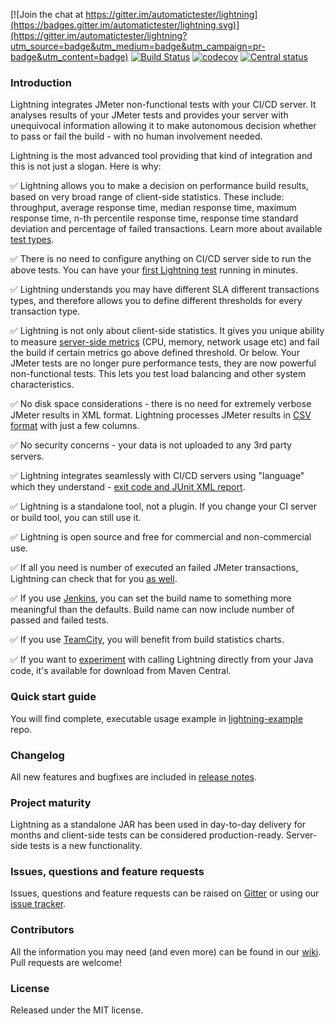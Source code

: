 [![Join the chat at https://gitter.im/automatictester/lightning](https://badges.gitter.im/automatictester/lightning.svg)](https://gitter.im/automatictester/lightning?utm_source=badge&utm_medium=badge&utm_campaign=pr-badge&utm_content=badge)
[![Build Status](https://snap-ci.com/automatictester/lightning/branch/master/build_image)](https://snap-ci.com/automatictester/lightning/branch/master)
[![codecov](https://codecov.io/gh/automatictester/lightning/branch/master/graph/badge.svg)](https://codecov.io/gh/automatictester/lightning)
[![Central status](https://maven-badges.herokuapp.com/maven-central/uk.co.automatictester/lightning/badge.svg)](https://maven-badges.herokuapp.com/maven-central/uk.co.automatictester/lightning)

### Introduction

Lightning integrates JMeter non-functional tests with your CI/CD server. It analyses results of your JMeter tests and provides your server with unequivocal information allowing it to make autonomous decision whether to pass or fail the build - with no human involvement needed.

Lightning is the most advanced tool providing that kind of integration and this is not just a slogan. Here is why:

:white_check_mark: Lightning allows you to make a decision on performance build results, based on very broad range of client-side statistics. These include: throughput, average response time, median response time, maximum response time, n-th percentile response time, response time standard deviation and percentage of failed transactions. Learn more about available [test types](https://github.com/automatictester/lightning/wiki/Test-Types).

:white_check_mark: There is no need to configure anything on CI/CD server side to run the above tests. You can have your [first Lightning test](https://github.com/automatictester/lightning/wiki/Quick-Start-Guide) running in minutes.

:white_check_mark: Lightning understands you may have different SLA different transactions types, and therefore allows you to define different thresholds for every transaction type.

:white_check_mark: Lightning is not only about client-side statistics. It gives you unique ability to measure [server-side metrics](https://github.com/automatictester/lightning/wiki/Server-Side-Tests) (CPU, memory, network usage etc) and fail the build if certain metrics go above defined threshold. Or below. Your JMeter tests are no longer pure performance tests, they are now powerful non-functional tests. This lets you test load balancing and other system characteristics.

:white_check_mark: No disk space considerations - there is no need for extremely verbose JMeter results in XML format. Lightning processes JMeter results in [CSV format](https://github.com/automatictester/lightning/wiki/Configure-JMeter-to-Save-Relevant-Data) with just a few columns.

:white_check_mark: No security concerns - your data is not uploaded to any 3rd party servers.

:white_check_mark: Lightning integrates seamlessly with CI/CD servers using "language" which they understand - [exit code and JUnit XML report](https://github.com/automatictester/lightning/wiki/CI-CD-Server-Integration).

:white_check_mark: Lightning is a standalone tool, not a plugin. If you change your CI server or build tool, you can still use it.

:white_check_mark: Lightning is open source and free for commercial and non-commercial use.

:white_check_mark: If all you need is number of executed an failed JMeter transactions, Lightning can check that for you [as well](https://github.com/automatictester/lightning/wiki/Report-Mode).

:white_check_mark: If you use [Jenkins](https://github.com/automatictester/lightning/wiki/Enhanced-Jenkins-Integration), you can set the build name to something more meaningful than the defaults. Build name can now include number of passed and failed tests.

:white_check_mark: If you use [TeamCity](https://github.com/automatictester/lightning/wiki/Enhanced-TeamCity-Integration), you will benefit from build statistics charts.

:white_check_mark: If you want to [experiment](https://github.com/automatictester/lightning/wiki/Java-API-%28experimental%29) with calling Lightning directly from your Java code, it's available for download from Maven Central.

### Quick start guide

You will find complete, executable usage example in [lightning-example](https://github.com/automatictester/lightning-example) repo.

### Changelog

All new features and bugfixes are included in [release notes](https://github.com/automatictester/lightning/releases).

### Project maturity

Lightning as a standalone JAR has been used in day-to-day delivery for months and client-side tests can be considered production-ready. Server-side tests is a new functionality.

### Issues, questions and feature requests

Issues, questions and feature requests can be raised on [Gitter](https://gitter.im/automatictester/lightning) or using our [issue tracker](https://github.com/automatictester/lightning/issues).

### Contributors

All the information you may need (and even more) can be found in our [wiki](https://github.com/automatictester/lightning/wiki/Info-for-Contributors). Pull requests are welcome!

### License

Released under the MIT license.
